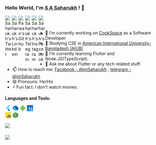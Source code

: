 ### Hello World, I'm [S A Saharukh](https://saharukh.com) ! 👋


<a href="https://twitter.com/imSaharukh">
  <img align="left" alt="Saharukh's Twitter" width="22px" src="https://cdn.jsdelivr.net/npm/simple-icons@v3/icons/twitter.svg" />
</a>
<a href="https://linkedin.com/in/imSaharukh">
  <img align="left" alt="Saharukh's Linkdein" width="22px" src="https://cdn.jsdelivr.net/npm/simple-icons@v3/icons/linkedin.svg" />
</a>
<a href="https://github.com/imSaharukh">
  <img align="left" alt="Pawan's Github" width="22px" src="https://cdn.jsdelivr.net/npm/simple-icons@v3/icons/github.svg" />
</a>
<a href="https://t.me/imSaharukh">
  <img align="left" alt="Saharukh's Telegram" width="22px" src="https://cdn.jsdelivr.net/npm/simple-icons@v3/icons/telegram.svg" />
</a>
<a href="https://instagram.com/imSaharukh/">
  <img align="left" alt="Saharukh's Instagram" width="22px" src="https://cdn.jsdelivr.net/npm/simple-icons@v3/icons/instagram.svg" />
</a>
<a href="https://www.facebook.com/imSaharukh/">
  <img align="left" alt="Saharukh's Facebook" width="22px" src="https://cdn.jsdelivr.net/npm/simple-icons@v3/icons/facebook.svg" />
</a>


<br/>
<br/>


- 🔭 I’m currently working on [CookSpace](https://cookspace.co) as a Software Developer
- 🏫 Studying CSE in  [American International University-Bangladesh (AIUB)](https://aiub.edu)
- 🌱 I’m currently learning Flutter and Node.JS(TypeScript).
- 💬 Ask me about Flutter or any tech related stuff.
- 📫 How to reach me: [Facebook - @imSaharukh](https://fb.com/imSaharukh) , [telegram - @imSaharukh](https://t.me/imSaharukh)
- 😄 Pronouns: He/His
- ⚡ Fun fact: I don't watch movies.

**Languages and Tools:**  

<code><img height="20" src="https://raw.githubusercontent.com/github/explore/80688e429a7d4ef2fca1e82350fe8e3517d3494d/topics/flutter/flutter.png"></code>
<code><img height="20" src="https://raw.githubusercontent.com/github/explore/80688e429a7d4ef2fca1e82350fe8e3517d3494d/topics/dart/dart.png"></code>
<code><img height="20" src="https://raw.githubusercontent.com/github/explore/80688e429a7d4ef2fca1e82350fe8e3517d3494d/topics/android/android.png"></code>
<code><img height="20" src="https://raw.githubusercontent.com/github/explore/80688e429a7d4ef2fca1e82350fe8e3517d3494d/topics/typescript/typescript.png"></code>  
<code><img height="20" src="https://raw.githubusercontent.com/github/explore/80688e429a7d4ef2fca1e82350fe8e3517d3494d/topics/javascript/javascript.png"></code>
<code><img height="20" src="https://raw.githubusercontent.com/github/explore/80688e429a7d4ef2fca1e82350fe8e3517d3494d/topics/nodejs/nodejs.png"></code>    


<img src="https://github-readme-stats.vercel.app/api?username=imSaharukh&&show_icons=true&title_color=ffffff&icon_color=bb2acf&text_color=daf7dc&bg_color=191919">

<br/>
<br/>


<a href="https://github.com/imSaharukh">
  <img align="center" src="https://github-readme-stats.vercel.app/api/top-langs/?username=imSaharukh&theme=dark&hide_langs_below=1" />
</a>
